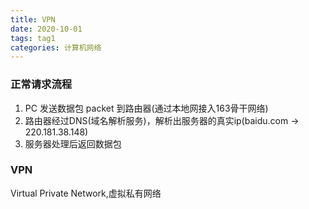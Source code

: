 ```yaml
---
title: VPN
date: 2020-10-01
tags: tag1
categories: 计算机网络
---
```


### 正常请求流程  
1. PC 发送数据包 packet 到路由器(通过本地网接入163骨干网络)  
2. 路由器经过DNS(域名解析服务)，解析出服务器的真实ip(baidu.com -> 220.181.38.148)  
3. 服务器处理后返回数据包



### VPN
Virtual Private Network,虚拟私有网络  